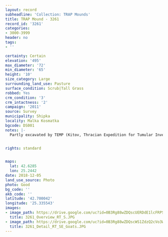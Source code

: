 ```yaml
---
layout: record
subheadline: 'Collection: TRAP Mounds'
title: TRAP Mound - 3261
record_id: '3261'
categories:
- 3000-3999
header: no
tags:
- ''

certainty: Certain
elevation: '495'
max_diameter: '72'
min_diameter: '65'
height: '10'
size_category: Large
surrounding_land_use: Pasture
surface_condition: Scrub|Tall Grass
robbed: Yes
crm_condition: '3'
crm_intactness: '2'
campaign: '2011'
source: Survey
municipality: Shipka
locality: Malka Kosmatka
bgcode: DS001
notes: |-
  Partly excavated by TEMP (Kitov, Thracian Expedition for Tumular Investigations). Southern part of the mound was taken by machine (1/3 of the mound).


rights: standard


maps:
  lat: 42.6285
  lon: 25.2442
date: 2018-12-05
land_use_source: Photo
photo: Good
bg_code: ''
akb_code: ''
latitude: '42.700042'
longitude: '25.335543'
images:
- image_path: https://drive.google.com/uc?id=0B3Rg88wZDQscUERDdE1lcFRPSlE
  title: 3261_Overview_RT_S.JPG
- image_path: https://drive.google.com/uc?id=0B3Rg88wZDQscWS1ZdzQ2cVo3WVk
  title: 3261_Detail_RT_SE_Goats.JPG
---
```

